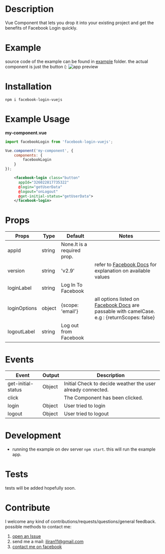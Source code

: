 Description
======
Vue Component that  lets you drop it into your existing project and get the benefits of Facebook Login quickly.

Example
======
source code of the example can be found in [example](https://github.com/iliran11/facebook-login-vue/tree/master/example) folder.
the actual component is just the button (:
![app preview](http://i.imgur.com/YhzfUkI.gif "")



Installation
======

```
npm i facebook-login-vuejs
```

Example Usage
======

**my-component.vue**

```javascript
import facebookLogin from 'facebook-login-vuejs';

Vue.component('my-component', {
    components: {
        facebookLogin
    }
});
```

```xml
    <facebook-login class="button"
      appId="326022817735322"
      @login="getUserData"
      @logout="onLogout"
      @get-initial-status="getUserData">
    </facebook-login>
```

Props
======


| Props 	| Type 	| Default 	| Notes 	|
|---------------	|----------	|---------------------------------------------	|-------------------------------------------------------------------------------------------------------------------------------------------------------------------------	|
| appId 	| string 	| None.It is a required prop. 	|  	|
| version 	| string 	| 'v2.9' 	| refer to [Facebook Docs](https://developers.facebook.com/docs/apps/changelog/) for explanation on available values 	|
| loginLabel 	| string 	| Log In To Facebook 	|  	|
| loginOptions 	| object 	| {scope: 'email'} 	| all options listed on [Facebook Docs](https://developers.facebook.com/docs/reference/javascript/FB.login/v2.9) are passable with camelCase. e.g : {returnScopes: false} 	|
| logoutLabel 	| string 	| Log out from Facebook 	|   	|

Events
======

| Event              | Output | Description                                                 |
|--------------------|--------|-------------------------------------------------------------|
| get-initial-status | Object | Initial Check to decide weather the user already connected. |
| click              |        | The Component has been clicked.                             |
| login              | Object | User tried to login                                         |
| logout             | Object | User tried to logout                                        |


Development
======

- running the example on dev server `npm start`. this will run the example app.

Tests
======

tests will be added hopefully soon.

Contribute
======
I welcome any kind of contributions/requests/questions/general feedback.
possible methods to contact me:

1. [open an Issue](https://github.com/iliran11/facebook-login-vue/issues)
2. send me a mail: iliran11@gmail.com
3. [contact me on facebook](https://www.facebook.com/Liran.Co.1984)
